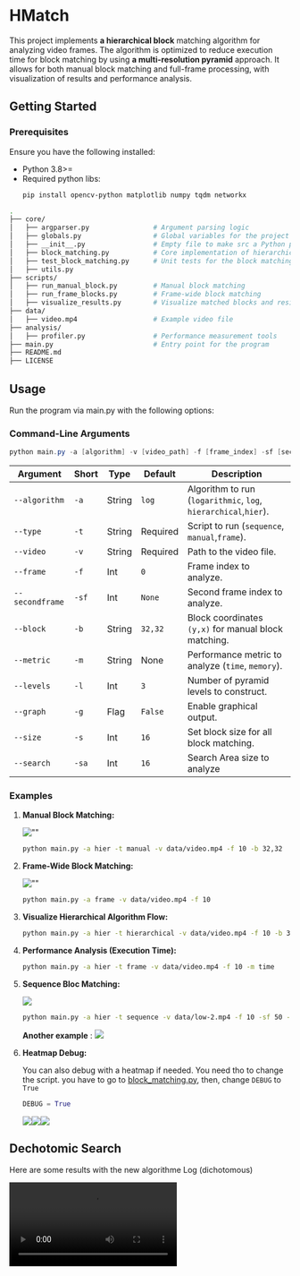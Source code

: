 # HMatch

This project implements **a hierarchical block** matching algorithm for analyzing video frames. The algorithm is optimized to reduce execution time for block matching by using **a multi-resolution pyramid** approach. It allows for both manual block matching and full-frame processing, with visualization of results and performance analysis.

## Getting Started

### Prerequisites

Ensure you have the following installed:

- Python 3.8>=
- Required python libs:
    ```bash
    pip install opencv-python matplotlib numpy tqdm networkx
    ```

```bash
.
├── core/
│   ├── argparser.py                # Argument parsing logic
│   ├── globals.py                  # Global variables for the project
│   ├── __init__.py                 # Empty file to make src a Python package
│   ├── block_matching.py           # Core implementation of hierarchical block matching
│   ├── test_block_matching.py      # Unit tests for the block matching implementation
│   ├── utils.py   
├── scripts/
│   ├── run_manual_block.py         # Manual block matching
│   ├── run_frame_blocks.py         # Frame-wide block matching
│   ├── visualize_results.py        # Visualize matched blocks and residuals
├── data/
│   ├── video.mp4                   # Example video file
├── analysis/
│   ├── profiler.py                 # Performance measurement tools
├── main.py                         # Entry point for the program
├── README.md 
├── LICENSE
```

## Usage

Run the program via main.py with the following options:

### Command-Line Arguments
```powershell
python main.py -a [algorithm] -v [video_path] -f [frame_index] -sf [second_frame_index]-b [block_coords] -m [metric] 
```



| Argument       | Short | Type   | Default      | Description                                                                                       |
|----------------|-------|--------|--------------|---------------------------------------------------------------------------------------------------|
| `--algorithm`  | `-a`  | String | `log`     | Algorithm to run (`logarithmic`, `log`, `hierarchical`,`hier`).                                            |
| `--type`  | `-t`  | String | Required     | Script to run (`sequence`, `manual`,`frame`).                                            |
| `--video`      | `-v`  | String | Required     | Path to the video file.                                                                          |
| `--frame`      | `-f`  | Int    | `0`          | Frame index to analyze.                                                                          |
| `--secondframe`| `-sf` | Int    | `None`       | Second frame index to analyze.                                                                  |
| `--block`      | `-b`  | String | `32,32`      | Block coordinates `(y,x)` for manual block matching.                                             |
| `--metric`     | `-m`  | String | None         | Performance metric to analyze (`time`, `memory`).                                                |
| `--levels`     | `-l`  | Int    | `3`          | Number of pyramid levels to construct.                                                          |
| `--graph`      | `-g`  | Flag   | `False`      | Enable graphical output.                                                                         |
| `--size`       | `-s`  | Int    | `16`         | Set block size for all block matching.                                                          |
| `--search`     | `-sa` | Int    | `16`         | Search Area size to analyze |



### Examples

1. **Manual Block Matching:**

   ![""](assets/marked-ball.jpg)
   ```bash
   python main.py -a hier -t manual -v data/video.mp4 -f 10 -b 32,32
   ```

2. **Frame-Wide Block Matching:**

   ![""](assets/mult-block-marked-bull.png)
   ```bash
   python main.py -a frame -v data/video.mp4 -f 10
   ```

3. **Visualize Hierarchical Algorithm Flow:**
   ```bash
   python main.py -a hier -t hierarchical -v data/video.mp4 -f 10 -b 32,32
   ```

4. **Performance Analysis (Execution Time):**
   ```bash
   python main.py -a hier -t frame -v data/video.mp4 -f 10 -m time
   ```

5. **Sequence Bloc Matching:**

   ![](assets/sequence.webp)
   ```bash
   python main.py -a hier -t sequence -v data/low-2.mp4 -f 10 -sf 50 -b 150,140 -g -sa 32 -s 180 -l 3 
   ```
   **Another example** :
   ![](assets/sequence-ball.webp)

6. **Heatmap Debug:**

   You can also debug with a heatmap if needed. You need tho to change the script. you have to go to [block_matching.py](src/block_matching.py), then, change `DEBUG` to `True`
   ```python
   DEBUG = True
   ```
   ![](assets/heatmap-0.png)![](assets/heatmap-1.png)![](assets/heatmap-2.png)



## Dechotomic Search
Here are some results with the new algorithme Log (dichotomous)

![](assets/log-falling-ball.webm)

